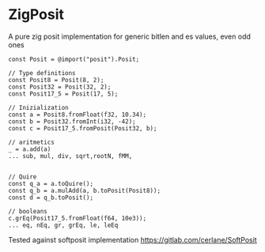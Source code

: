 # ZigPosit

A pure zig posit implementation for generic bitlen and es values, even odd ones

```zig
const Posit = @import("posit").Posit;

// Type definitions
const Posit8 = Posit(8, 2);
const Posit32 = Posit(32, 2);
const Posit17_5 = Posit(17, 5);

// Inizialization
const a = Posit8.fromFloat(f32, 10.34);
const b = Posit32.fromInt(i32, -42);
const c = Posit17_5.fromPosit(Posit32, b);

// aritmetics
_ = a.add(a)
... sub, mul, div, sqrt,rootN, fMM, 


// Quire
const q_a = a.toQuire();
const q_b = a.mulAdd(a, b.toPosit(Posit8));
const d = q_b.toPosit();

// booleans
c.grEq(Posit17_5.fromFloat(f64, 10e3));
... eq, nEq, gr, grEq, le, leEq

```

Tested against softposit implementation
https://gitlab.com/cerlane/SoftPosit

